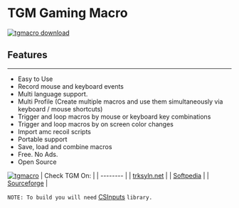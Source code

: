 # TGM Gaming Macro
[![tgmacro download](https://trksyln.net/content/images/dw-wiN.png)](https://trksyln.net/tgmacro)
&nbsp;
## Features
---
- Easy to Use
- Record mouse and keyboard events
- Multi language support.
- Multi Profile (Create multiple macros and use them simultaneously via keyboard / mouse shortcuts)
- Trigger and loop macros by mouse or keyboard key combinations
- Trigger and loop macros by on screen color changes
- Import amc recoil scripts
- Portable support
- Save, load and combine macros
- Free. No Ads.
- Open Source
 
[![tgmacro](https://trksyln.net/content/images/tgmacro0.png)](https://trksyln.net/tgmacro)
| Check TGM On:    |
| -------- | 
| [trksyln.net](https://trksyln.net/tgmacro)  | 
| [Softpedia](https://www.softpedia.com/get/Gaming-Related/TGM-Gaming-Macro.shtml)  | 
| [Sourceforge](https://sourceforge.net/projects/tmacro/) | 


`NOTE: To build you will need` [CSInputs](https://github.com/trksyln/CSInputs) `library.`
